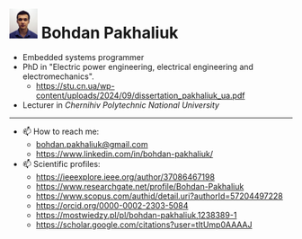 # <img src="Photo.jpg" alt="drawing" width="50"/> Bohdan Pakhaliuk 


- Embedded systems programmer
- PhD in "Electric power engineering, electrical engineering and electromechanics".
  - https://stu.cn.ua/wp-content/uploads/2024/09/dissertation_pakhaliuk_ua.pdf 
- Lecturer in *Chernihiv Polytechnic National University*
---
- 📫 How to reach me:
  - bohdan.pakhaliuk@gmail.com
  - https://www.linkedin.com/in/bohdan-pakhaliuk/
- 📫 Scientific profiles:
  - https://ieeexplore.ieee.org/author/37086467198
  - https://www.researchgate.net/profile/Bohdan-Pakhaliuk
  - https://www.scopus.com/authid/detail.uri?authorId=57204497228
  - https://orcid.org/0000-0002-2303-5084
  - https://mostwiedzy.pl/pl/bohdan-pakhaliuk,1238389-1
  - https://scholar.google.com/citations?user=tItUmp0AAAAJ
